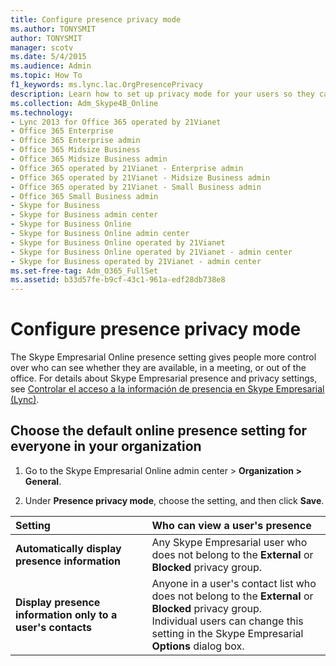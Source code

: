 ```yaml
---
title: Configure presence privacy mode
ms.author: TONYSMIT
author: TONYSMIT
manager: scotv
ms.date: 5/4/2015
ms.audience: Admin
ms.topic: How To
f1_keywords: ms.lync.lac.OrgPresencePrivacy
description: Learn how to set up privacy mode for your users so they can better control how people see their availability. 
ms.collection: Adm_Skype4B_Online
ms.technology:
- Lync 2013 for Office 365 operated by 21Vianet
- Office 365 Enterprise
- Office 365 Enterprise admin
- Office 365 Midsize Business
- Office 365 Midsize Business admin
- Office 365 operated by 21Vianet - Enterprise admin
- Office 365 operated by 21Vianet - Midsize Business admin
- Office 365 operated by 21Vianet - Small Business admin
- Office 365 Small Business admin
- Skype for Business
- Skype for Business admin center
- Skype for Business Online
- Skype for Business Online admin center
- Skype for Business Online operated by 21Vianet
- Skype for Business Online operated by 21Vianet - admin center
- Skype for Business operated by 21Vianet - admin center
ms.set-free-tag: Adm_O365_FullSet
ms.assetid: b33d57fe-b9cf-43c1-961a-edf28db738e8
---
```



# Configure presence privacy mode

The Skype Empresarial Online presence setting gives people more control over who can see whether they are available, in a meeting, or out of the office. For details about Skype Empresarial presence and privacy settings, see  [Controlar el acceso a la información de presencia en Skype Empresarial (Lync)](http://technet.microsoft.com/library/2fbfdcc5-d04b-49fe-ad90-264a42f7cce1%28Office.14%29.aspx). 
  
    
    


## Choose the default online presence setting for everyone in your organization
<a name="__top"> </a>


1. Go to the Skype Empresarial Online admin center > **Organization > General**.
    
  
2. Under **Presence privacy mode**, choose the setting, and then click **Save**.
    
  


|****Setting****|****Who can view a user's presence****|
|:-----|:-----|
|**Automatically display presence information** <br/> |Any Skype Empresarial user who does not belong to the **External** or **Blocked** privacy group. <br/> |
|**Display presence information only to a user's contacts** <br/> |Anyone in a user's contact list who does not belong to the **External** or **Blocked** privacy group. <br/> Individual users can change this setting in the Skype Empresarial **Options** dialog box. <br/> |
   

